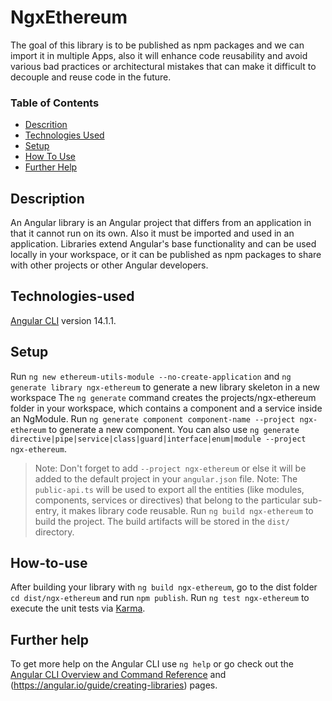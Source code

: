 # NgxEthereum

The goal of this library is to be published as npm packages and we can import it in multiple Apps, also it will enhance code reusability and avoid various bad practices or architectural mistakes that can make it difficult to decouple and reuse code in the future.

### Table of Contents

- [Descrition](#description)
- [Technologies Used](#technologies-used)
- [Setup](#setup)
- [How To Use](#how-to-use)
- [Further Help](#further-help)

## Description

An Angular library is an Angular project that differs from an application in that it cannot run on its own. Also it must be imported and used in an application.
Libraries extend Angular's base functionality and can be used locally in your workspace, or it can be published as npm packages to share with other projects or other Angular developers.

## Technologies-used

[Angular CLI](https://github.com/angular/angular-cli) version 14.1.1.

## Setup

Run `ng new ethereum-utils-module --no-create-application` and `ng generate library ngx-ethereum` to generate a new library skeleton in a new workspace
The `ng generate` command creates the projects/ngx-ethereum folder in your workspace, which contains a component and a service inside an NgModule.
Run `ng generate component component-name --project ngx-ethereum` to generate a new component. You can also use `ng generate directive|pipe|service|class|guard|interface|enum|module --project ngx-ethereum`.

> Note: Don't forget to add `--project ngx-ethereum` or else it will be added to the default project in your `angular.json` file.
> Note: The `public-api.ts` will be used to export all the entities (like modules, components, services or directives) that belong to the particular sub-entry, it makes library code reusable.
> Run `ng build ngx-ethereum` to build the project. The build artifacts will be stored in the `dist/` directory.

## How-to-use

After building your library with `ng build ngx-ethereum`, go to the dist folder `cd dist/ngx-ethereum` and run `npm publish`.
Run `ng test ngx-ethereum` to execute the unit tests via [Karma](https://karma-runner.github.io).

## Further help

To get more help on the Angular CLI use `ng help` or go check out the [Angular CLI Overview and Command Reference](https://angular.io/cli) and (https://angular.io/guide/creating-libraries) pages.
